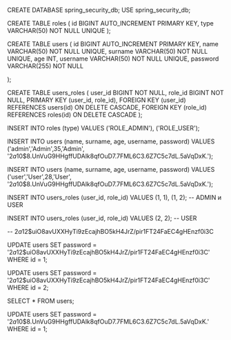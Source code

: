 CREATE DATABASE spring_security_db;
USE spring_security_db;

CREATE TABLE roles (
id BIGINT AUTO_INCREMENT PRIMARY KEY,
type VARCHAR(50) NOT NULL UNIQUE
);

CREATE TABLE users (
id BIGINT AUTO_INCREMENT PRIMARY KEY,
name VARCHAR(50) NOT NULL UNIQUE,
surname VARCHAR(50) NOT NULL UNIQUE,
age INT,
username VARCHAR(50) NOT NULL UNIQUE,
password VARCHAR(255) NOT NULL

);

CREATE TABLE users_roles (
user_id BIGINT NOT NULL,
role_id BIGINT NOT NULL,
PRIMARY KEY (user_id, role_id),
FOREIGN KEY (user_id) REFERENCES users(id) ON DELETE CASCADE,
FOREIGN KEY (role_id) REFERENCES roles(id) ON DELETE CASCADE
);

INSERT INTO roles (type) VALUES ('ROLE_ADMIN'), ('ROLE_USER');

INSERT INTO users (name, surname, age, username, password)
VALUES ('admin','Admin',35,'Admin', '$2a$10$8.UnVuG9HHgffUDAlk8qfOuD7.7FML6C3.6Z7C5c7dL.5aVqDxK.');

INSERT INTO users (name, surname, age, username, password)
VALUES ('user','User',28,'User', '$2a$10$8.UnVuG9HHgffUDAlk8qfOuD7.7FML6C3.6Z7C5c7dL.5aVqDxK.');

INSERT INTO users_roles (user_id, role_id)
VALUES (1, 1), (1, 2); -- ADMIN и USER

INSERT INTO users_roles (user_id, role_id)
VALUES (2, 2); -- USER

-- $2a$12$uiO8avUXXHyTi9zEcajhBO5kH4JrZ/pir1FT24FaEC4gHEnzf0i3C

UPDATE users
SET password = '$2a$12$uiO8avUXXHyTi9zEcajhBO5kH4JrZ/pir1FT24FaEC4gHEnzf0i3C'
WHERE id = 1;

UPDATE users
SET password = '$2a$12$uiO8avUXXHyTi9zEcajhBO5kH4JrZ/pir1FT24FaEC4gHEnzf0i3C'
WHERE id = 2;

SELECT * FROM users;

UPDATE users
SET password = '$2a$10$8.UnVuG9HHgffUDAlk8qfOuD7.7FML6C3.6Z7C5c7dL.5aVqDxK.'
WHERE id = 1;
